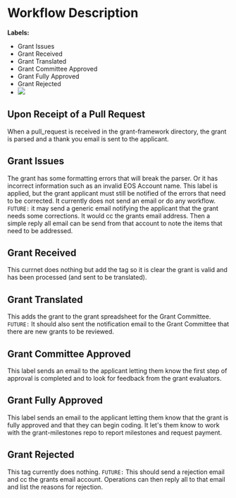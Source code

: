 # Workflow Description
**Labels:**
- Grant Issues
- Grant Received
- Grant Translated
- Grant Committee Approved
- Grant Fully Approved
- Grant Rejected
- ![](https://img.shields.io/static/v1?label=&message=Ted_Cahall&color=green)

## Upon Receipt of a Pull Request
When a pull_request is received in the grant-framework directory, the grant is parsed and a thank you email is sent to the applicant.

## Grant Issues
The grant has some formatting errors that will break the parser. Or it has incorrect information such as an invalid EOS Account name.
This label is applied, but the grant applicant must still be notified of the errors that need to be corrected.  It currently does
not send an email or do any workflow. `FUTURE:` it may send a generic email notifying the applicant that the grant needs some corrections.
It would cc the grants email address.  Then a simple reply all email can be send from that account to note the items that need to be addressed.

## Grant Received
This currnet does nothing but add the tag so it is clear the grant is valid and has been processed (and sent to be translated).

## Grant Translated
This adds the grant to the grant spreadsheet for the Grant Committee.  `FUTURE:` It should also sent the notification email to the Grant Committee
that there are new grants to be reviewed.

## Grant Committee Approved
This label sends an email to the applicant letting them know the first step of approval is completed and to look for feedback from the 
grant evaluators.

## Grant Fully Approved
This label sends an email to the applicant letting them know that the grant is fully approved and that they can begin coding.  It let's them 
know to work with the grant-milestones repo to report milestones and request payment.

## Grant Rejected
This tag currently does nothing.  `FUTURE:` This should send a rejection email and cc the grants email account.  Operations can then reply all to 
that email and list the reasons for rejection.
